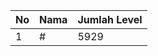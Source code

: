 | No | Nama            | Jumlah Level |
|----|-----------------|--------------|
| 1  | #    |    5929        |
